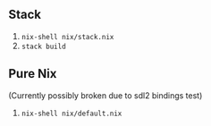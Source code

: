 ## Stack

1. `nix-shell nix/stack.nix`
2. `stack build`

## Pure Nix

(Currently possibly broken due to sdl2 bindings test)

1. `nix-shell nix/default.nix`